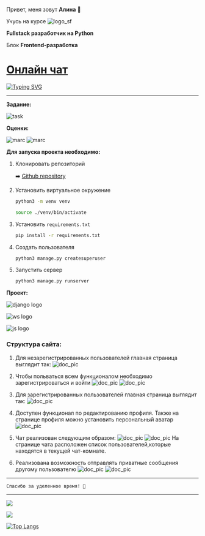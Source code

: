 
Привет, меня зовут **Алина** 👋

Учусь на курсе ![logo_sf](onchat/media/img/logo_sf.png) 

**Fullstack разработчик на Python**
 

Блок **Frontend-разработка**
# [Онлайн чат](http://127.0.0.1:8000/core/)


[![Typing SVG](https://readme-typing-svg.herokuapp.com?font=Fira+Code&pause=1000&color=F70B16&background=09FF5006&width=435&lines=%D0%9C%D0%BE%D0%B4%D1%83%D0%BB%D1%8C+E6.+AJAX)](https://git.io/typing-svg)

---
**Задание:**

![task](onchat/media/img/task.png)

**Оценки:**

![marc](onchat/media/img/marс.png)
![marc](onchat/media/img/marс2.png)

**Для запуска проекта необходимо:**

1. Клонировать репозиторий 

    ➡️  [Github repository](https://github.com/Nimalia/E6-SF-onChat.git)

2. Установить виртуальное окружение
    ```bash 
    python3 -m venv venv
    ```

    ```bash 
    source ./venv/bin/activate
    ```
3. Установить `requirements.txt`
    ```bash 
    pip install -r requirements.txt
    ```
4. Создать пользователя
    ```bash 
    python3 manage.py createsuperuser
    ```
5. Запустить сервер
    ```bash 
    python3 manage.py runserver
    ```

**Проект:**

![django logo](https://stepik.org/media/cache/images/courses/101042/cover_NchlrlW/b07af8ed221a030aa536971695a2bb6f.jpg)

![ws logo](https://s3.amazonaws.com/media-p.slid.es/uploads/415094/images/3383463/Untitled-3.png)

![js logo](https://static.tildacdn.com/tild3161-3630-4230-a664-633864633737/javascript6-compress.jpg)

### **Структура сайта:**

1. Для незарегистрированных пользователей главная страница выглядит так:
![doc_pic](onchat/media/img/mainpageforUnreg.png)

2. Чтобы польваться всем функционалом необходимо зарегистрироваться и войти 
![doc_pic](onchat/media/img/signup.png)
![doc_pic](onchat/media/img/login.png)

3. Для зарегистрированных пользователей главная страница выглядит так:
![doc_pic](onchat/media/img/mainpageuser.png)   

4. Доступен функционал по редактированию профиля. Также на странице профиля можно установить персональный аватар
![doc_pic](onchat/media/img/profile.png) 
5. Чат реализован следующим образом:
![doc_pic](onchat/media/img/chat-room.png) 
![doc_pic](onchat/media/img/chat-room2.png) 
На странице чата расположен список пользователей,которые находятся в текущей чат-комнате.
6. Реализована возможность отправлять приватные сообщения другому пользователю
![doc_pic](onchat/media/img/sendtoanotheruser.png) 
![doc_pic](onchat/media/img/privatemessage.png) 


----
```` Спасибо за уделенное время! 🙏 ````

___

![](https://github-profile-summary-cards.vercel.app/api/cards/profile-details?username=Nimalia&theme=solarized_dark)


![](https://komarev.com/ghpvc/?username=Nimalia)

[![Top Langs](https://github-readme-stats.vercel.app/api/top-langs/?username=anuraghazra)](https://github.com/anuraghazra/github-readme-stats)